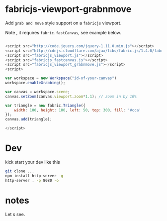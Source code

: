 # fabricjs-viewport-grabnmove

Add `grab and move` style support on a `fabricjs` viewport.

Note , it requires `fabric.fastCanvas`, see example below.

```js

<script src="http://code.jquery.com/jquery-1.11.0.min.js"></script>
<script src="http://cdnjs.cloudflare.com/ajax/libs/fabric.js/1.4.0/fabric.min.js"></script>
<script src="fabricjs_viewport.js"></script>
<script src="fabricjs_fastcanvas.js"></script>
<script src="fabricjs_viewport_grabnmove.js"></script>
<script>

var workspace = new Workspace("id-of-your-canvas")
workspace.enableGrabbing();

var canvas = workspace.scene;
canvas.setZoom(canvas.viewport.zoom*1.1); // zoom in by 10%

var triangle = new fabric.Triangle({
    width: 100, height: 100, left: 50, top: 300, fill: '#cca'
});
canvas.add(triangle);

</script>

```

# Dev

kick start your dev like this

```bash
git clone ...
npm install http-server -g
http-server . -p 8080 -o
```


# notes

Let s see.
